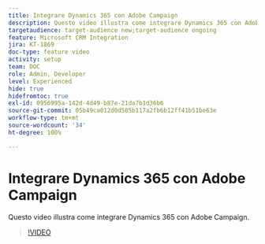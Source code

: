```yaml
---
title: Integrare Dynamics 365 con Adobe Campaign
description: Questo video illustra come integrare Dynamics 365 con Adobe Campaign.
targetaudience: target-audience new;target-audience ongoing
feature: Microsoft CRM Integration
jira: KT-1869
doc-type: feature video
activity: setup
team: DOC
role: Admin, Developer
level: Experienced
hide: true
hidefromtoc: true
exl-id: 0956995a-142d-4d49-b87e-21da7b1d36b6
source-git-commit: 05b49ca012d0d505b117a2fb6b12ff41b51be63e
workflow-type: tm+mt
source-wordcount: '34'
ht-degree: 100%

---
```


# Integrare Dynamics 365 con Adobe Campaign

Questo video illustra come integrare Dynamics 365 con Adobe Campaign.

>[!VIDEO](https://video.tv.adobe.com/v/23837?quality=12&learn=on)

